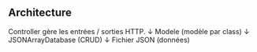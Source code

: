 ## Architecture

Controller gère les entrées / sorties HTTP.
↓
Modele (modèle par class)
↓
JSONArrayDatabase (CRUD)
↓
Fichier JSON (données)
